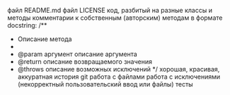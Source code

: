 файл README.md
файл LICENSE
код, разбитый на разные классы и методы
комментарии к собственным (авторским) методам в формате docstring:
/**
 * Описание метода
 * 
 * @param аргумент описание аргумента
 * @return описание возвращаемого значения
 * @throws описание возможных исключений
 */
хорошая, красивая, аккуратная история git
работа с файлами
работа с исключениями (некорректный пользовательский ввод или файлы)
тесты

